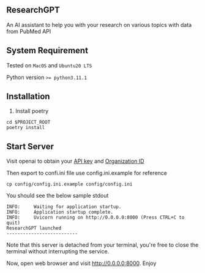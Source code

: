 ## ResearchGPT

An AI assistant to help you with your research on various topics with data from PubMed API

## System Requirement

Tested on `MacOS` and `Ubuntu20 LTS`

Python version `>= python3.11.1`

## Installation

1. Install poetry

```
cd $PROJECT_ROOT
poetry install
```

## Start Server

Visit openai to obtain your [API key](https://platform.openai.com/account/api-keys) and [Organization ID](https://platform.openai.com/account/org-settings)

Then export to confi.ini file use config.ini.example for reference

```
cp config/config.ini.example config/config.ini
```

You should see the below sample stdout

```
INFO:     Waiting for application startup.
INFO:     Application startup complete.
INFO:     Uvicorn running on http://0.0.0.0:8000 (Press CTRL+C to quit)
ResearchGPT launched
--------------------------
```

Note that this server is detached from your terminal, you're free to close the terminal without interrupting the service.

Now, open web browser and visit http://0.0.0.0:8000. Enjoy
